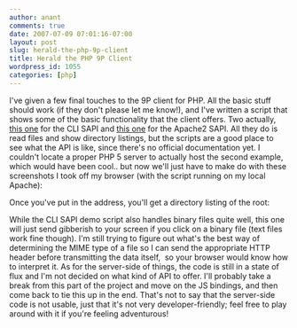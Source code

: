 ```yaml
---
author: anant
comments: true
date: 2007-07-09 07:01:16-07:00
layout: post
slug: herald-the-php-9p-client
title: Herald the PHP 9P Client
wordpress_id: 1055
categories: [php]
---
```


I've given a few final touches to the 9P client for PHP. All the basic stuff should work (if they don't please let me know!), and I've written a script that shows some of the basic functionality that the client offers. Two actually, [this one](http://replay.waybackmachine.org/20070818155809/http://code.kix.in/projects/web9/browser/php9p/examples/ixpc.php) for the CLI SAPI and [this one](http://replay.waybackmachine.org/20070818155809/http://code.kix.in/projects/web9/browser/php9p/examples/viewer.php) for the Apache2 SAPI. All they do is read files and show directory listings, but the scripts are a good place to see what the API is like, since there's no official documentation yet. I couldn't locate a proper PHP 5 server to actually host the second example, which would have been cool.. but now we'll just have to make do with these screenshots I took off my browser (with the script running on my local Apache):

Once you've put in the address, you'll get a directory listing of the root:

While the CLI SAPI demo script also handles binary files quite well, this one will just send gibberish to your screen if you click on a binary file (text files work fine though). I'm still trying to figure out what's the best way of determining the MIME type of a file so I can send the appropriate HTTP header before transmitting the data itself,  so your browser would know how to interpret it. As for the server-side of things, the code is still in a state of flux and I'm not decided on what kind of API to offer. I'll probably take a break from this part of the project and move on the JS bindings, and then come back to tie this up in the end. That's not to say that the server-side code is not usable, just that it's not very developer-friendly; feel free to play around with it if you're feeling adventurous!
